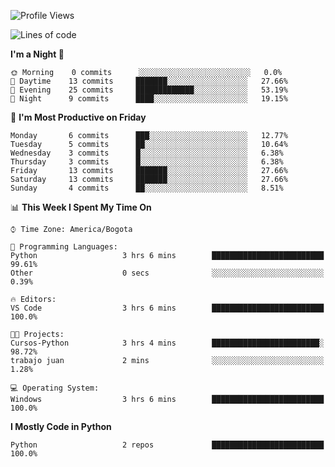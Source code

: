 <!--START_SECTION:waka-->
![Profile Views](http://img.shields.io/badge/Profile%20Views-0-blue)

![Lines of code](https://img.shields.io/badge/From%20Hello%20World%20I%27ve%20Written-3709%20lines%20of%20code-blue)

**I'm a Night 🦉** 

```text
🌞 Morning    0 commits      ░░░░░░░░░░░░░░░░░░░░░░░░░   0.0% 
🌆 Daytime    13 commits     ███████░░░░░░░░░░░░░░░░░░   27.66% 
🌃 Evening    25 commits     █████████████░░░░░░░░░░░░   53.19% 
🌙 Night      9 commits      ████░░░░░░░░░░░░░░░░░░░░░   19.15%

```
📅 **I'm Most Productive on Friday** 

```text
Monday       6 commits      ███░░░░░░░░░░░░░░░░░░░░░░   12.77% 
Tuesday      5 commits      ██░░░░░░░░░░░░░░░░░░░░░░░   10.64% 
Wednesday    3 commits      █░░░░░░░░░░░░░░░░░░░░░░░░   6.38% 
Thursday     3 commits      █░░░░░░░░░░░░░░░░░░░░░░░░   6.38% 
Friday       13 commits     ███████░░░░░░░░░░░░░░░░░░   27.66% 
Saturday     13 commits     ███████░░░░░░░░░░░░░░░░░░   27.66% 
Sunday       4 commits      ██░░░░░░░░░░░░░░░░░░░░░░░   8.51%

```


📊 **This Week I Spent My Time On** 

```text
⌚︎ Time Zone: America/Bogota

💬 Programming Languages: 
Python                   3 hrs 6 mins        █████████████████████████   99.61% 
Other                    0 secs              ░░░░░░░░░░░░░░░░░░░░░░░░░   0.39%

🔥 Editors: 
VS Code                  3 hrs 6 mins        █████████████████████████   100.0%

🐱‍💻 Projects: 
Cursos-Python            3 hrs 4 mins        ████████████████████████░   98.72% 
trabajo juan             2 mins              ░░░░░░░░░░░░░░░░░░░░░░░░░   1.28%

💻 Operating System: 
Windows                  3 hrs 6 mins        █████████████████████████   100.0%

```

**I Mostly Code in Python** 

```text
Python                   2 repos             █████████████████████████   100.0%

```



<!--END_SECTION:waka-->

